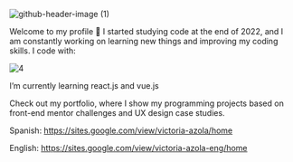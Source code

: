 ![github-header-image (1)](https://github.com/VickyAzola/VickyAzola/assets/116470398/e2ba7967-910c-4692-899a-a525353a2600)


Welcome to my profile 🤗
I started studying code at the end of 2022, and I am constantly working on learning new things and improving my coding skills. I code with: 

![4](https://github.com/VickyAzola/VickyAzola/assets/116470398/39b47303-4c3f-4305-84ed-bad059ac51b0)



I’m currently learning react.js and vue.js

Check out my portfolio, where I show my programming projects based on front-end mentor challenges and UX design case studies.

Spanish: https://sites.google.com/view/victoria-azola/home

English: https://sites.google.com/view/victoria-azola-eng/home
<!--
**VickyAzola/VickyAzola** is a ✨ _special_ ✨ repository because its `README.md` (this file) appears on your GitHub profile.

Here are some ideas to get you started:

- 🔭 I’m currently working on ...
- 🌱 I’m currently learning ...
- 👯 I’m looking to collaborate on ...
- 🤔 I’m looking for help with ...
- 💬 Ask me about ...
- 📫 How to reach me: ...
- 😄 Pronouns: ...
- ⚡ Fun fact: ...
-->

